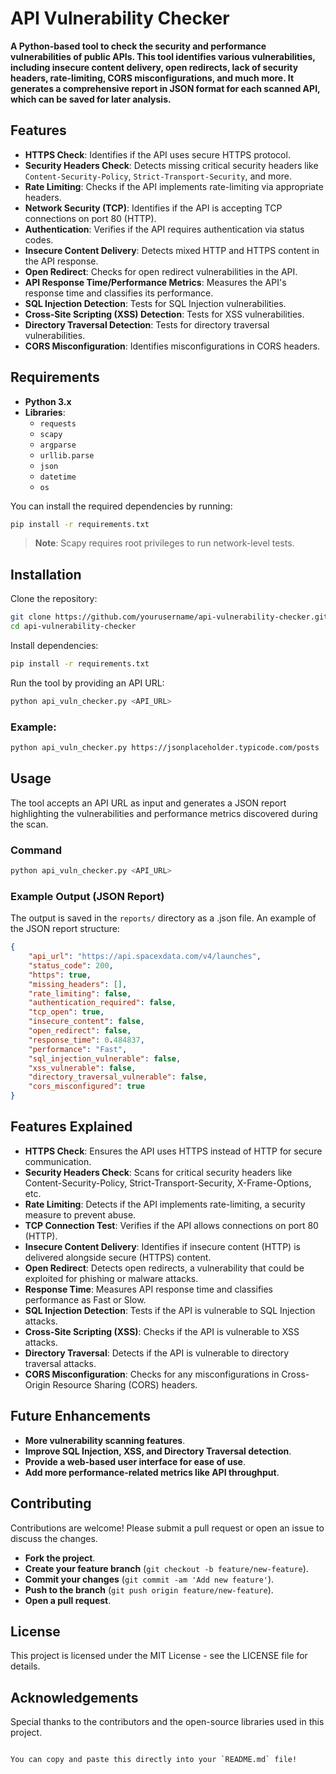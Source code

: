 # API Vulnerability Checker

**A Python-based tool to check the security and performance vulnerabilities of public APIs. This tool identifies various vulnerabilities, including insecure content delivery, open redirects, lack of security headers, rate-limiting, CORS misconfigurations, and much more. It generates a comprehensive report in JSON format for each scanned API, which can be saved for later analysis.**

## Features

- **HTTPS Check**: Identifies if the API uses secure HTTPS protocol.
- **Security Headers Check**: Detects missing critical security headers like `Content-Security-Policy`, `Strict-Transport-Security`, and more.
- **Rate Limiting**: Checks if the API implements rate-limiting via appropriate headers.
- **Network Security (TCP)**: Identifies if the API is accepting TCP connections on port 80 (HTTP).
- **Authentication**: Verifies if the API requires authentication via status codes.
- **Insecure Content Delivery**: Detects mixed HTTP and HTTPS content in the API response.
- **Open Redirect**: Checks for open redirect vulnerabilities in the API.
- **API Response Time/Performance Metrics**: Measures the API's response time and classifies its performance.
- **SQL Injection Detection**: Tests for SQL Injection vulnerabilities.
- **Cross-Site Scripting (XSS) Detection**: Tests for XSS vulnerabilities.
- **Directory Traversal Detection**: Tests for directory traversal vulnerabilities.
- **CORS Misconfiguration**: Identifies misconfigurations in CORS headers.

## Requirements

- **Python 3.x**
- **Libraries**: 
  - `requests`
  - `scapy`
  - `argparse`
  - `urllib.parse`
  - `json`
  - `datetime`
  - `os`

You can install the required dependencies by running:

```bash
pip install -r requirements.txt
```
> **Note**: Scapy requires root privileges to run network-level tests.

## Installation

Clone the repository:

```bash
git clone https://github.com/yourusername/api-vulnerability-checker.git
cd api-vulnerability-checker
```

Install dependencies:

```bash
pip install -r requirements.txt
```

Run the tool by providing an API URL:

```bash
python api_vuln_checker.py <API_URL>
```

### Example:

```bash
python api_vuln_checker.py https://jsonplaceholder.typicode.com/posts
```

## Usage

The tool accepts an API URL as input and generates a JSON report highlighting the vulnerabilities and performance metrics discovered during the scan.

### Command

```bash
python api_vuln_checker.py <API_URL>
```

### Example Output (JSON Report)

The output is saved in the `reports/` directory as a .json file. An example of the JSON report structure:

```json
{
    "api_url": "https://api.spacexdata.com/v4/launches",
    "status_code": 200,
    "https": true,
    "missing_headers": [],
    "rate_limiting": false,
    "authentication_required": false,
    "tcp_open": true,
    "insecure_content": false,
    "open_redirect": false,
    "response_time": 0.484837,
    "performance": "Fast",
    "sql_injection_vulnerable": false,
    "xss_vulnerable": false,
    "directory_traversal_vulnerable": false,
    "cors_misconfigured": true
}
```

## Features Explained

- **HTTPS Check**: Ensures the API uses HTTPS instead of HTTP for secure communication.
- **Security Headers Check**: Scans for critical security headers like Content-Security-Policy, Strict-Transport-Security, X-Frame-Options, etc.
- **Rate Limiting**: Detects if the API implements rate-limiting, a security measure to prevent abuse.
- **TCP Connection Test**: Verifies if the API allows connections on port 80 (HTTP).
- **Insecure Content Delivery**: Identifies if insecure content (HTTP) is delivered alongside secure (HTTPS) content.
- **Open Redirect**: Detects open redirects, a vulnerability that could be exploited for phishing or malware attacks.
- **Response Time**: Measures API response time and classifies performance as Fast or Slow.
- **SQL Injection Detection**: Tests if the API is vulnerable to SQL Injection attacks.
- **Cross-Site Scripting (XSS)**: Checks if the API is vulnerable to XSS attacks.
- **Directory Traversal**: Detects if the API is vulnerable to directory traversal attacks.
- **CORS Misconfiguration**: Checks for any misconfigurations in Cross-Origin Resource Sharing (CORS) headers.

## Future Enhancements

- **More vulnerability scanning features**.
- **Improve SQL Injection, XSS, and Directory Traversal detection**.
- **Provide a web-based user interface for ease of use**.
- **Add more performance-related metrics like API throughput**.

## Contributing

Contributions are welcome! Please submit a pull request or open an issue to discuss the changes.

- **Fork the project**.
- **Create your feature branch** (`git checkout -b feature/new-feature`).
- **Commit your changes** (`git commit -am 'Add new feature'`).
- **Push to the branch** (`git push origin feature/new-feature`).
- **Open a pull request**.

## License

This project is licensed under the MIT License - see the LICENSE file for details.

## Acknowledgements

Special thanks to the contributors and the open-source libraries used in this project.
```

You can copy and paste this directly into your `README.md` file!